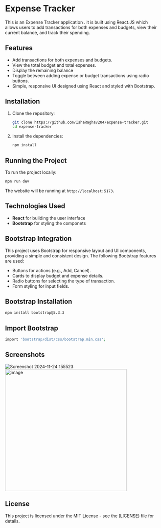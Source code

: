 # Expense Tracker

This is an Expense Tracker application . it is built using React.JS which allows users to add transactions for both expenses and budgets, view their current balance, and track their spending. 

## Features

- Add transactions for both expenses and budgets.
- View the total budget and total expenses.
- Display the remaining balance
- Toggle between adding expense or budget transactions using radio buttons.
- Simple, responsive UI designed using React and styled with Bootstrap.

## Installation

1. Clone the repository:

   ```bash
   git clone https://github.com/IshaRaghav204/expense-tracker.git
   cd expense-tracker
   ```

2. Install the dependencies:

   ```bash
   npm install
   ```

## Running the Project

To run the project locally:

```bash
npm run dev
```

The website will be running at `http://localhost:5173`.

## Technologies Used

- **React** for building the user interface
- **Bootstrap** for styling the componets

## Bootstrap Integration

  This project uses Bootstrap for responsive layout and UI components, providing a simple and consistent design.
  The following Bootstrap features are used:

- Buttons for actions (e.g., Add, Cancel).
- Cards to display budget and expense details.
- Radio buttons for selecting the type of transaction.
- Form styling for input fields.

## Bootstrap Installation
   ```bash
   npm install bootstrap@5.3.3
   ```
## Import Bootstrap 
   ```bash
   import 'bootstrap/dist/css/bootstrap.min.css';
   ```
## Screenshots
![Screenshot 2024-11-24 155523](https://github.com/user-attachments/assets/f16395d8-5a74-41f9-8552-9456c6e566d0)
<img width="397" alt="image" src="https://github.com/user-attachments/assets/a3b68eb5-f842-4f60-83c7-b7dc3d900470">







## License

This project is licensed under the MIT License - see the (LICENSE) file for details.
